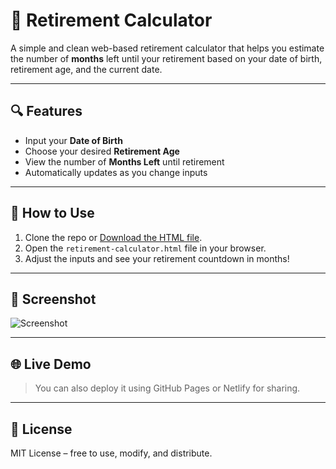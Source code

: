# 🧮 Retirement Calculator

A simple and clean web-based retirement calculator that helps you estimate the number of **months** left until your retirement based on your date of birth, retirement age, and the current date.

---

## 🔍 Features

- Input your **Date of Birth**
- Choose your desired **Retirement Age**
- View the number of **Months Left** until retirement
- Automatically updates as you change inputs

---

## 🚀 How to Use

1. Clone the repo or [Download the HTML file](./retirement-calculator.html).
2. Open the `retirement-calculator.html` file in your browser.
3. Adjust the inputs and see your retirement countdown in months!

---

## 📸 Screenshot

![Screenshot](screenshot.png)

---

## 🌐 Live Demo

> You can also deploy it using GitHub Pages or Netlify for sharing.

---

## 📄 License

MIT License – free to use, modify, and distribute.
